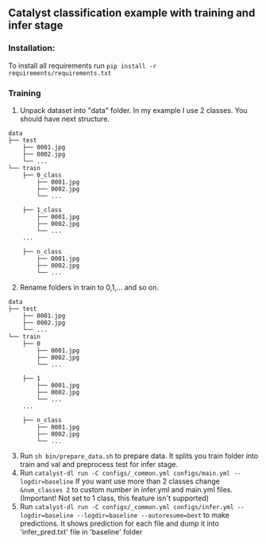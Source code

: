 ## Catalyst classification example with training and infer stage

### Installation:
To install all requirements run `pip install -r requirements/requirements.txt`

### Training
1. Unpack dataset into "data" folder. In my example I use 2 classes. You should have next structure.
```
data
├── test
    ├── 0001.jpg
    ├── 0002.jpg 
    └── ... 
└── train
    ├── 0_class
        ├── 0001.jpg
        ├── 0002.jpg 
        └── ... 

    ├── 1_class
        ├── 0001.jpg
        ├── 0002.jpg 
        └── ... 
    ...

    ├── n_class
        ├── 0001.jpg
        ├── 0002.jpg 
        └── ... 
```

2. Rename folders in train to 0,1,... and so on. 
```
data
├── test
    ├── 0001.jpg
    ├── 0002.jpg 
    └── ... 
└── train
    ├── 0
        ├── 0001.jpg
        ├── 0002.jpg 
        └── ... 

    ├── 1
        ├── 0001.jpg
        ├── 0002.jpg 
        └── ... 
    ...

    ├── n_class
        ├── 0001.jpg
        ├── 0002.jpg 
        └── ... 
```
3. Run `sh bin/prepare_data.sh` to prepare data. It splits you train folder into train and val and preprocess test for infer stage.
4. Run `catalyst-dl run -C configs/_common.yml configs/main.yml --logdir=baseline` If you want use more than 2 classes change `&num_classes 2` to custom number in infer.yml and main.yml files. (Important! Not set to 1 class, this feature isn't supported)
5. Run `catalyst-dl run -C configs/_common.yml configs/infer.yml --logdir=baseline --logdir=baseline --autoresume=best` to make predictions. It shows prediction for each file and dump it into 'infer_pred.txt' file in 'baseline' folder
